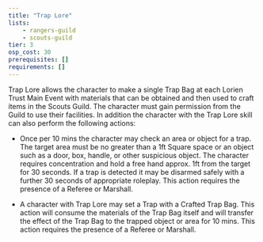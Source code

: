 ```yaml
---
title: "Trap Lore"
lists:
    - rangers-guild
    - scouts-guild
tier: 3
osp_cost: 30
prerequisites: []
requirements: []
---
```

Trap Lore allows the character to make a single Trap Bag at each Lorien Trust Main Event with materials that can be obtained and then used to craft items in the Scouts Guild. The character must gain permission from the Guild to use their facilities. In addition the character with the Trap Lore skill can also perform the following actions:

* Once per 10 mins the character may check an area or object for a trap. The target area must be no greater than a 1ft Square space or an object such as a door, box, handle, or other suspicious object. The character requires concentration and hold a free hand approx. 1ft from the target for 30 seconds. If a trap is detected it may be disarmed safely with a further 30 seconds of appropriate roleplay. This action requires the presence of a Referee or Marshall.

* A character with Trap Lore may set a Trap with a Crafted Trap Bag. This action will consume the materials of the Trap Bag itself and will transfer the effect of the Trap Bag to the trapped object or area for 10 mins. This action requires the presence of a Referee or Marshall.